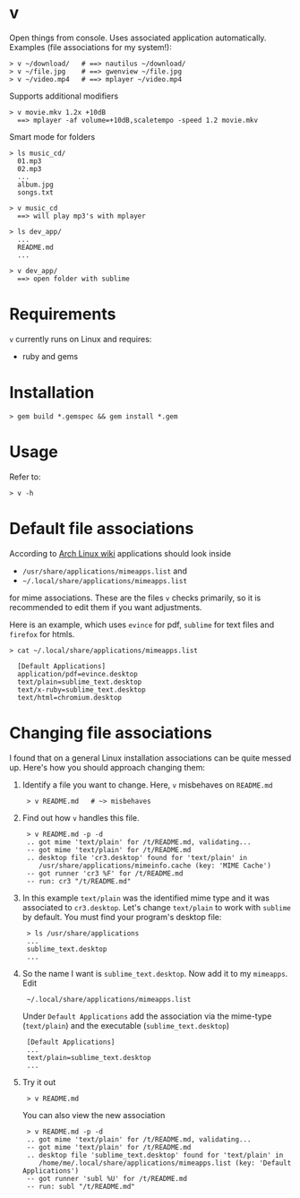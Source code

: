 # v

Open things from console. Uses associated application automatically. Examples (file associations for my system!):

    > v ~/download/   # ==> nautilus ~/download/
    > v ~/file.jpg    # ==> gwenview ~/file.jpg
    > v ~/video.mp4   # ==> mplayer ~/video.mp4

Supports additional modifiers

    > v movie.mkv 1.2x +10dB  
      ==> mplayer -af volume=+10dB,scaletempo -speed 1.2 movie.mkv

Smart mode for folders

    > ls music_cd/
      01.mp3
      02.mp3
      ...
      album.jpg
      songs.txt

    > v music_cd
      ==> will play mp3's with mplayer

    > ls dev_app/
      ...
      README.md
      ...

    > v dev_app/
      ==> open folder with sublime


# Requirements

`v` currently runs on Linux and requires:

* ruby and gems


# Installation

    > gem build *.gemspec && gem install *.gem

# Usage

Refer to:

    > v -h

# Default file associations

According to [Arch Linux wiki](https://wiki.archlinux.org/index.php/Default_Applications) applications should look inside 

* `/usr/share/applications/mimeapps.list` and 
* `~/.local/share/applications/mimeapps.list` 

for mime associations. These are the files `v` checks primarily, so it is recommended to edit them if you want adjustments. 

Here is an example, which uses `evince` for pdf, `sublime` for text files and `firefox` for htmls.

    > cat ~/.local/share/applications/mimeapps.list 

      [Default Applications]
      application/pdf=evince.desktop
      text/plain=sublime_text.desktop
      text/x-ruby=sublime_text.desktop
      text/html=chromium.desktop

# Changing file associations

I found that on a general Linux installation associations can be quite messed up. Here's how you should approach changing them:

1. Identify a file you want to change. Here, `v` misbehaves on `README.md`

        > v README.md   # ~> misbehaves

2. Find out how `v` handles this file.

        > v README.md -p -d
        .. got mime 'text/plain' for /t/README.md, validating...
        -- got mime 'text/plain' for /t/README.md
        .. desktop file 'cr3.desktop' found for 'text/plain' in 
           /usr/share/applications/mimeinfo.cache (key: 'MIME Cache')
        -- got runner 'cr3 %F' for /t/README.md
        -- run: cr3 "/t/README.md"

3. In this example `text/plain` was the identified mime type and it was associated to `cr3.desktop`. Let's change `text/plain` to work with `sublime` by default. You must find your program's desktop file:

        > ls /usr/share/applications
        ...
        sublime_text.desktop
        ...

4. So the name I want is `sublime_text.desktop`. Now add it to my `mimeapps`. Edit

        ~/.local/share/applications/mimeapps.list 

    Under `Default Applications` add the association via the mime-type (`text/plain`) and the executable (`sublime_text.desktop`)

        [Default Applications]
        ...
        text/plain=sublime_text.desktop
        ...

5. Try it out

        > v README.md

    You can also view the new association

        > v README.md -p -d
        .. got mime 'text/plain' for /t/README.md, validating...
        -- got mime 'text/plain' for /t/README.md
        .. desktop file 'sublime_text.desktop' found for 'text/plain' in
           /home/me/.local/share/applications/mimeapps.list (key: 'Default Applications')
        -- got runner 'subl %U' for /t/README.md
        -- run: subl "/t/README.md"
